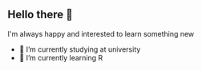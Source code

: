 ## Hello there 👋

I'm always happy and interested to learn something new
- 🔭 I’m currently studying at university
- 🌱 I’m currently learning R
